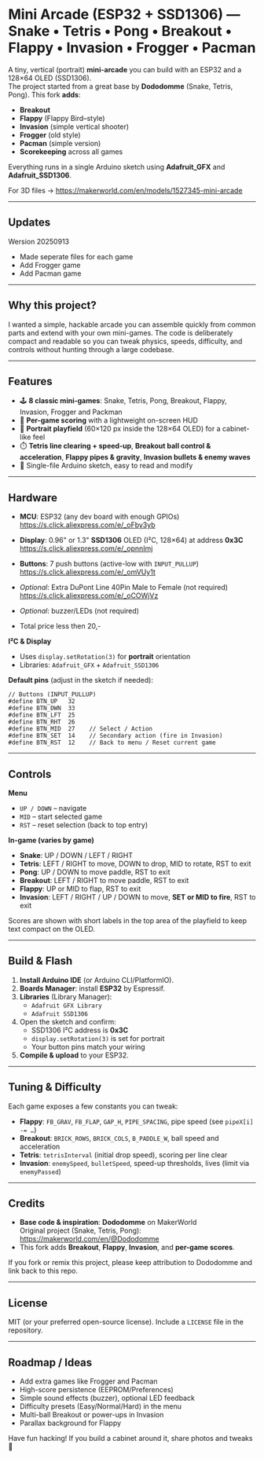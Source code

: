 # Mini Arcade (ESP32 + SSD1306) — Snake • Tetris • Pong • Breakout • Flappy • Invasion • Frogger • Pacman

A tiny, vertical (portrait) **mini-arcade** you can build with an ESP32 and a 128×64 OLED (SSD1306).  
The project started from a great base by **Dododomme** (Snake, Tetris, Pong). This fork **adds**:

- **Breakout**
- **Flappy** (Flappy Bird–style)
- **Invasion** (simple vertical shooter)
- **Frogger** (old style)
- **Pacman** (simple version)
- **Scorekeeping** across all games

Everything runs in a single Arduino sketch using **Adafruit_GFX** and **Adafruit_SSD1306**.

For 3D files -> https://makerworld.com/en/models/1527345-mini-arcade

---

## Updates

Wersion 20250913 
- Made seperate files for each game
- Add Frogger game
- Add Pacman game 

---

## Why this project?

I wanted a simple, hackable arcade you can assemble quickly from common parts and extend with your own mini-games. The code is deliberately compact and readable so you can tweak physics, speeds, difficulty, and controls without hunting through a large codebase.

---

## Features

- 🕹️ **8 classic mini-games**: Snake, Tetris, Pong, Breakout, Flappy, Invasion, Frogger and Packman  
- 🧮 **Per-game scoring** with a lightweight on-screen HUD  
- 📐 **Portrait playfield** (60×120 px inside the 128×64 OLED) for a cabinet-like feel  
- ⏱️ **Tetris line clearing + speed-up**, **Breakout ball control & acceleration**, **Flappy pipes & gravity**, **Invasion bullets & enemy waves**  
- 🧩 Single-file Arduino sketch, easy to read and modify

---

## Hardware

- **MCU**: ESP32 (any dev board with enough GPIOs) https://s.click.aliexpress.com/e/_oFby3yb
- **Display**: 0.96" or 1.3" **SSD1306** OLED (I²C, 128×64) at address **0x3C** https://s.click.aliexpress.com/e/_opnnImj
- **Buttons**: 7 push buttons (active-low with `INPUT_PULLUP`) https://s.click.aliexpress.com/e/_omVUy1t
- *Optional*: Extra DuPont Line 40Pin Male to Female (not required) https://s.click.aliexpress.com/e/_oCOWjVz
- *Optional*: buzzer/LEDs (not required)

- Total price less then 20,-

**I²C & Display**

- Uses `display.setRotation(3)` for **portrait** orientation  
- Libraries: `Adafruit_GFX` + `Adafruit_SSD1306`

**Default pins** (adjust in the sketch if needed):

```
// Buttons (INPUT_PULLUP)
#define BTN_UP   32
#define BTN_DWN  33
#define BTN_LFT  25
#define BTN_RHT  26
#define BTN_MID  27    // Select / Action
#define BTN_SET  14    // Secondary action (fire in Invasion)
#define BTN_RST  12    // Back to menu / Reset current game
```

---

## Controls

**Menu**
- `UP / DOWN` – navigate  
- `MID` – start selected game  
- `RST` – reset selection (back to top entry)

**In-game (varies by game)**

- **Snake**: UP / DOWN / LEFT / RIGHT  
- **Tetris**: LEFT / RIGHT to move, DOWN to drop, MID to rotate, RST to exit  
- **Pong**: UP / DOWN to move paddle, RST to exit  
- **Breakout**: LEFT / RIGHT to move paddle, RST to exit  
- **Flappy**: UP or MID to flap, RST to exit  
- **Invasion**: LEFT / RIGHT / UP / DOWN to move, **SET or MID to fire**, RST to exit

Scores are shown with short labels in the top area of the playfield to keep text compact on the OLED.

---

## Build & Flash

1. **Install Arduino IDE** (or Arduino CLI/PlatformIO).
2. **Boards Manager**: install **ESP32** by Espressif.
3. **Libraries** (Library Manager):
   - `Adafruit GFX Library`
   - `Adafruit SSD1306`
4. Open the sketch and confirm:
   - SSD1306 I²C address is **0x3C**
   - `display.setRotation(3)` is set for portrait
   - Your button pins match your wiring
5. **Compile & upload** to your ESP32.

---

## Tuning & Difficulty

Each game exposes a few constants you can tweak:

- **Flappy**: `FB_GRAV`, `FB_FLAP`, `GAP_H`, `PIPE_SPACING`, pipe speed (see `pipeX[i] -= …`)
- **Breakout**: `BRICK_ROWS`, `BRICK_COLS`, `B_PADDLE_W`, ball speed and acceleration
- **Tetris**: `tetrisInterval` (initial drop speed), scoring per line clear
- **Invasion**: `enemySpeed`, `bulletSpeed`, speed-up thresholds, lives (limit via `enemyPassed`)

---

## Credits

- **Base code & inspiration**: **Dododomme** on MakerWorld  
  Original project (Snake, Tetris, Pong): https://makerworld.com/en/@Dododomme  
- This fork adds **Breakout**, **Flappy**, **Invasion**, and **per-game scores**.

If you fork or remix this project, please keep attribution to Dododomme and link back to this repo.

---

## License

MIT (or your preferred open-source license). Include a `LICENSE` file in the repository.

---

## Roadmap / Ideas

- Add extra games like Frogger and Pacman
- High-score persistence (EEPROM/Preferences)
- Simple sound effects (buzzer), optional LED feedback
- Difficulty presets (Easy/Normal/Hard) in the menu
- Multi-ball Breakout or power-ups in Invasion
- Parallax background for Flappy

Have fun hacking! If you build a cabinet around it, share photos and tweaks 🙌
